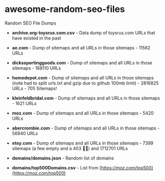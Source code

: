 # awesome-random-seo-files
Random SEO File Dumps



* __archive.org-toysrus.com.csv__ -
Data dump of toysrus.com URLs that have existed in the past

* __ae.com__ - Dump of sitemaps and all URLs in those sitemaps - 11562 URLs

* __dickssportinggoods.com__  - Dump of sitemaps and all URLs in those sitemaps - 168110 URLs

* __homedepot.com__ - Dump of sitemaps and all URLs in those sitemaps (note had to split urls.txt and gzip due to github 100mb limit) - 2816825 URLs - 705 Sitemaps!

* __kleinfeldbridal.com__ - Dump of sitemaps and all URLs in those sitemaps - 1621 URLs

* __moz.com__ - Dump of sitemaps and all URLs in those sitemaps - 5420 URLs

* __abercrombie.com__ - Dump of sitemaps and all URLs in those sitemaps - 56940 URLs

* __etsy.com__ - Dump of sitemaps and all URLs in those sitemaps - 7399 sitemaps (a few empty and a 403 🤷‍♂️) and 1712701 URLs

* __domains/domains.json__ - Random list of domains

* __domains/top500Domains.csv__ - List from [https://moz.com/top500](https://moz.com/top500)
